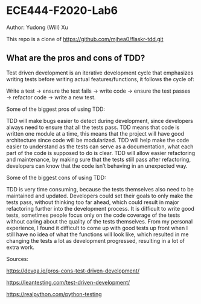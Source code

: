 # ECE444-F2020-Lab6
Author: Yudong (Will) Xu

This repo is a clone of https://github.com/mjhea0/flaskr-tdd.git





## What are the pros and cons of TDD?
Test driven development is an iterative development cycle that emphasizes writing tests before writing actual features/functions, it follows the cycle of: 

Write a test → ensure the test fails → write code → ensure the test passes → refactor code → write a new test.

Some of the biggest pros of using TDD:

TDD will make bugs easier to detect during development, since developers always need to ensure that all the tests pass. TDD means that code is written one module at a time, this means that the project will have good architecture since code will be modularized. TDD will help make the code easier to understand as the tests can serve as a documentation, what each part of the code is supposed to do is clear. TDD will allow easier refactoring and maintenance, by making sure that the tests still pass after refactoring, developers can know that the code isn’t behaving in an unexpected way.

Some of the biggest cons of using TDD:

TDD is very time consuming, because the tests themselves also need to be maintained and updated. Developers could set their goals to only make the tests pass, without thinking too far ahead, which could result in major refactoring further into the development process. It is difficult to write good tests, sometimes people focus only on the code coverage of the tests without caring about the quality of the tests themselves. From my personal experience, I found it difficult to come up with good tests up front when I still have no idea of what the functions will look like, which resulted in me changing the tests a lot as development progressed, resulting in a lot of extra work.

Sources:

https://devqa.io/pros-cons-test-driven-development/ 

https://leantesting.com/test-driven-development/ 

https://realpython.com/python-testing

